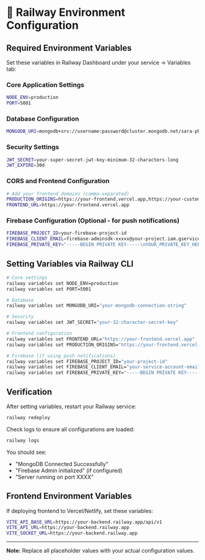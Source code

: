 # 🔧 Railway Environment Configuration

## Required Environment Variables

Set these variables in Railway Dashboard under your service → Variables tab:

### Core Application Settings
```bash
NODE_ENV=production
PORT=5001
```

### Database Configuration
```bash
MONGODB_URI=mongodb+srv://username:password@cluster.mongodb.net/sara-pharmacy?retryWrites=true&w=majority
```

### Security Settings
```bash
JWT_SECRET=your-super-secret-jwt-key-minimum-32-characters-long
JWT_EXPIRE=30d
```

### CORS and Frontend Configuration
```bash
# Add your frontend domains (comma-separated)
PRODUCTION_ORIGINS=https://your-frontend.vercel.app,https://your-custom-domain.com
FRONTEND_URL=https://your-frontend.vercel.app
```

### Firebase Configuration (Optional - for push notifications)
```bash
FIREBASE_PROJECT_ID=your-firebase-project-id
FIREBASE_CLIENT_EMAIL=firebase-adminsdk-xxxxx@your-project.iam.gserviceaccount.com
FIREBASE_PRIVATE_KEY="-----BEGIN PRIVATE KEY-----\nYOUR_PRIVATE_KEY_HERE\n-----END PRIVATE KEY-----\n"
```

## Setting Variables via Railway CLI

```bash
# Core settings
railway variables set NODE_ENV=production
railway variables set PORT=5001

# Database
railway variables set MONGODB_URI="your-mongodb-connection-string"

# Security
railway variables set JWT_SECRET="your-32-character-secret-key"

# Frontend configuration
railway variables set FRONTEND_URL="https://your-frontend.vercel.app"
railway variables set PRODUCTION_ORIGINS="https://your-frontend.vercel.app,https://your-domain.com"

# Firebase (if using push notifications)
railway variables set FIREBASE_PROJECT_ID="your-project-id"
railway variables set FIREBASE_CLIENT_EMAIL="your-service-account-email"
railway variables set FIREBASE_PRIVATE_KEY="-----BEGIN PRIVATE KEY-----\nYOUR_KEY\n-----END PRIVATE KEY-----\n"
```

## Verification

After setting variables, restart your Railway service:

```bash
railway redeploy
```

Check logs to ensure all configurations are loaded:

```bash
railway logs
```

You should see:
- "MongoDB Connected Successfully"
- "Firebase Admin initialized" (if configured)
- "Server running on port XXXX"

## Frontend Environment Variables

If deploying frontend to Vercel/Netlify, set these variables:

```bash
VITE_API_BASE_URL=https://your-backend.railway.app/api/v1
VITE_API_URL=https://your-backend.railway.app
VITE_SOCKET_URL=https://your-backend.railway.app
```

---

**Note:** Replace all placeholder values with your actual configuration values.